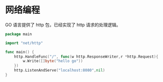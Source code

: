 # 网络编程

GO 语言提供了 http 包，已经实现了 http 请求的处理逻辑。

```go
package main

import "net/http"

func main() {
	http.HandleFunc("/", func(w http.ResponseWriter,r *http.Request){
		w.Write([]byte("hello go"))
	})
	http.ListenAndServe("localhost:8080",nil)
}
```